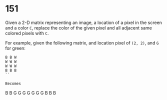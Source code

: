 [_metadata_:number]:-      "151"
[_metadata_:difficulty]:-  "Medium"
[_metadata_:tags]:-        "matrix"

# 151

Given a 2-D matrix representing an image, a location of a pixel in the screen and a color `C`, replace the color of the given pixel and all adjacent same colored pixels with `C`.

For example, given the following matrix, and location pixel of `(2, 2)`, and `G` for green:

```
B B W
W W W
W W W
B B B
``

Becomes

```
B B G
G G G
G G G
B B B
```